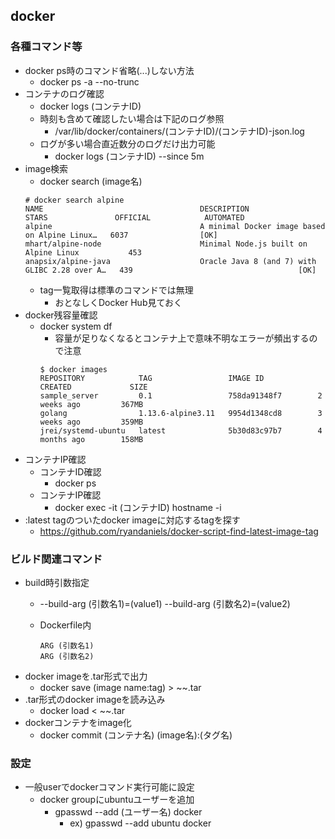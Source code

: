 ## docker

### 各種コマンド等

* docker ps時のコマンド省略(...)しない方法
  * docker ps -a --no-trunc
* コンテナのログ確認
  * docker logs (コンテナID)
  * 時刻も含めて確認したい場合は下記のログ参照
    * /var/lib/docker/containers/(コンテナID)/(コンテナID)-json.log
  * ログが多い場合直近数分のログだけ出力可能
    * docker logs (コンテナID) --since 5m
* image検索
  * docker search (image名)
  ```
  # docker search alpine
  NAME                                   DESCRIPTION                                     STARS               OFFICIAL            AUTOMATED
  alpine                                 A minimal Docker image based on Alpine Linux…   6037                [OK]
  mhart/alpine-node                      Minimal Node.js built on Alpine Linux           453
  anapsix/alpine-java                    Oracle Java 8 (and 7) with GLIBC 2.28 over A…   439                                     [OK]
  ```
  * tag一覧取得は標準のコマンドでは無理
    * おとなしくDocker Hub見ておく
* docker残容量確認
  * docker system df
    * 容量が足りなくなるとコンテナ上で意味不明なエラーが頻出するので注意
    ```
    $ docker images
    REPOSITORY            TAG                 IMAGE ID            CREATED             SIZE
    sample_server         0.1                 758da91348f7        2 weeks ago         367MB
    golang                1.13.6-alpine3.11   9954d1348cd8        3 weeks ago         359MB
    jrei/systemd-ubuntu   latest              5b30d83c97b7        4 months ago        158MB
    ```
* コンテナIP確認
  * コンテナID確認
    * docker ps
  * コンテナIP確認
    * docker exec -it (コンテナID) hostname -i
* :latest tagのついたdocker imageに対応するtagを探す
  * https://github.com/ryandaniels/docker-script-find-latest-image-tag

### ビルド関連コマンド

* build時引数指定
  * --build-arg (引数名1)=(value1) --build-arg (引数名2)=(value2)
  * Dockerfile内

    ```
    ARG (引数名1)
    ARG (引数名2)
    ```
* docker imageを.tar形式で出力
  * docker save (image name:tag) > ~~.tar
* .tar形式のdocker imageを読み込み
  * docker load < ~~.tar
* dockerコンテナをimage化
  * docker commit (コンテナ名) (image名):(タグ名)

### 設定

* 一般userでdockerコマンド実行可能に設定
  * docker groupにubuntuユーザーを追加
    * gpasswd --add (ユーザー名) docker
      * ex) gpasswd --add ubuntu docker
